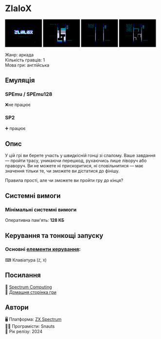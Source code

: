 # ZlaloX

<img src="screenshots/z/scrn_zlalox_01.png" width="24%"> 
<img src="screenshots/z/scrn_zlalox_02.png" width="24%"> 
<img src="screenshots/z/scrn_zlalox_03.png" width="24%"> 
<img src="screenshots/z/scrn_zlalox_04.png" width="24%">

Жанр: аркада  
Кількість гравців: 1  
Мова гри: англійська  

## Емуляція
### SPEmu / SPEmu128
❌не працює  
### SP2
➕ працює

## Опис

У цій грі ви берете участь у швидкісній гонці зі слалому. Ваше завдання — пройти трасу, уникаючи перешкод, рухаючись лише ліворуч або праворуч. Ви не можете ні прискоритися, ні сповільнитися — має значення тільки те, чи зможете ви дістатися до фінішу.

Правила прості, але чи зможете ви пройти гру до кінця?

## Системні вимоги

### Мінімальні системні вимоги
Оперативна пам'ять: **128 КБ**

## Керування та тонкощі запуску

### Основні [елементи керування](../controllers.md):
⌨ Клавіатура (`Z`, `X`)  

## Посилання

📃 [Spectrum Computing](https://spectrumcomputing.co.uk/entry/43295/ZX-Spectrum/Zlalox)  
🏡 [Домашня сторінка гри](https://snauts.itch.io/zlalox)  

## Автори

🖥 Платформа: [ZX Spectrum](https://spectrumcomputing.co.uk/entry/43295/ZX-Spectrum/Zlalox)  
👨‍💻 Програмісти: Snauts  
📅 Рік релізу: 2024  